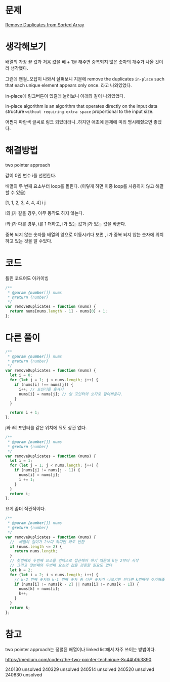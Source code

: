 # 문제

[Remove Duplicates from Sorted Array](https://leetcode.com/problems/remove-duplicates-from-sorted-array/)

# 생각해보기

배열의 가장 끝 값과 처음 값을 빼 + 1을 해주면 중복되지 않은 숫자의 개수가 나올 것이라 생각했다.

그런데 왠걸..오답이 나와서 살펴보니 지문에 remove the duplicates `in-place` such that each unique element appears only once. 라고 나와있었다.

in-place에 링크버튼이 있길래 눌러보니 아래와 같이 나와있었다.

in-place algorithm is an algorithm that operates directly on the input data structure `without requiring extra space` proportional to the input size.

어쩐지 파란색 글씨로 링크 되있더라니..하지만 애초에 문제에 미리 명시해줬으면 좋겠다.

# 해결방법

two pointer approach

값이 0인 변수 i를 선언한다.

배열의 두 번째 요소부터 loop를 돌린다. (이렇게 하면 이중 loop를 사용하지 않고 해결 할 수 있음)

[1, 1, 2, 3, 4, 4, 4]
i j

i와 j가 같을 경우, 아무 동작도 하지 않는다.

i와 j가 다를 경우, i를 1 더하고, i가 있는 값과 j가 있는 값을 바꾼다.

중복 되지 않는 숫자를 배열의 앞으로 이동시키다 보면 , i가 중복 되지 않는 숫자에 위치하고 있는 것을 알 수있다.

# 코드

틀린 코드여도 아카이빙

```js
/**
 * @param {number[]} nums
 * @return {number}
 */
var removeDuplicates = function (nums) {
  return nums[nums.length - 1] - nums[0] + 1;
};
```

# 다른 풀이

```js
/**
 * @param {number[]} nums
 * @return {number}
 */
var removeDuplicates = function (nums) {
  let i = 0;
  for (let j = 1; j < nums.length; j++) {
    if (nums[i] !== nums[j]) {
      i++; // 포인터를 옮겨서
      nums[i] = nums[j]; // 앞 포인터의 숫자로 덮어씌운다.
    }
  }

  return i + 1;
};
```

j와 i의 포인터를 같은 위치에 둬도 상관 없다.

```js
/**
 * @param {number[]} nums
 * @return {number}
 */
var removeDuplicates = function (nums) {
  let i = 1;
  for (let j = 1; j < nums.length; j++) {
    if (nums[j] != nums[j - 1]) {
      nums[i] = nums[j];
      i += 1;
    }
  }
  return i;
};
```

요게 좀더 직관적이다.

```js
/**
 * @param {number[]} nums
 * @return {number}
 */
var removeDuplicates = function (nums) {
  //  배열의 길이가 2보다 작다면 바로 반환
  if (nums.length <= 2) {
    return nums.length;
  }
  // 첫번째와 두번째 요소를 인덱스로 접근해야 하기 때문에 k는 2부터 시작
  // 그리고 첫번째와 두번째 요소의 값을 검증할 필요도 없다
  let k = 2;
  for (let i = 2; i < nums.length; i++) {
    // k-2 번째 숫자와 k-1 번째 숫자 중 다른 숫자가 나오기만 한다면 k번째에 추가해줍니다.
    if (nums[i] != nums[k - 2] || nums[i] != nums[k - 1]) {
      nums[k] = nums[i];
      k++;
    }
  }
  return k;
};
```

# 참고

two pointer approach는 정렬된 배열이나 linked list에서 자주 쓰이는 방법이다.

https://medium.com/codex/the-two-pointer-technique-8c44b0b3890

240130 unsolved
240329 unsolved
240514 unsolved
240520 unsolved
240830 unsolved
